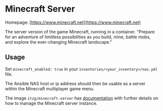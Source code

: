 # Minecraft Server

Homepage: [https://www.minecraft.net](https://www.minecraft.net)

The server version of the game Minecraft, running in a container. "Prepare for an adventure of limitless possibilities as you build, mine, battle mobs, and explore the ever-changing Minecraft landscape."

## Usage

Set `minecraft_enabled: true` in your `inventories/<your_inventory>/nas.yml` file.

The Ansible NAS host or ip address should then be usable as a server within the Minecraft multiplayer game menu.

The image `itzg/minecraft-server` has [documentation](https://github.com/itzg/docker-minecraft-server/blob/master/README.md) with further details on how to manage the Minecraft server instance.
